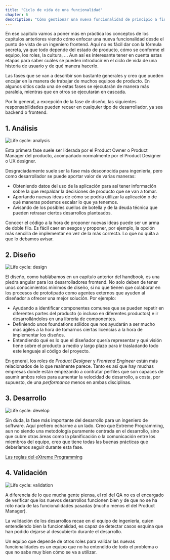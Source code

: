 ```yaml
---
title: "Ciclo de vida de una funcionalidad"
chapter: 6
description: "Cómo gestionar una nueva funcionalidad de principio a fin"
---
```


En ese capitulo vamos a poner más en práctica los conceptos de los capítulos anteriores viendo cómo enfocar una nueva funcionalidad desde el punto de vista de un ingeniero frontend. Aquí no es fácil dar con la fórmula secreta, ya que todo depende del estado de producto, cómo se conforme el equipo, los roles, la cultura, ... Aun así es interesante tener en cuenta estas etapas para saber cuáles se pueden introducir en el ciclo de vida de una historia de usuario y de qué manera hacerlo.

Las fases que se van a describir son bastante generales y creo que pueden encajar en la manera de trabajar de muchos equipos de producto. En algunos sitios cada una de estas fases se ejecutarán de manera más paralela, mientras que en otros se ejecutarán en cascada.

Por lo general, a excepción de la fase de diseño, las siguientes responsabilidades pueden recaer en cualquier tipo de desarrollador, ya sea backend o frontend.

## 1. Análisis

![Life cycle: analysis](/images/life-cycle-01.png)

Esta primera fase suele ser liderada por el Product Owner o Product Manager del producto, acompañado normalmente por el Product Designer o UX designer.

Desgraciadamente suele ser la fase más desconocida para ingeniería, pero como desarrollador se puede aportar valor de varias maneras:

- Obteniendo datos del uso de la aplicación para así tener información sobre la que respaldar la decisiones de producto que se van a tomar.
- Aportando nuevas ideas de cómo se podría utilizar la aplicación o de qué maneras podemos escalar lo que ya tenemos.
- Avisando de los posibles cuellos de botella y de la deuda técnica que pueden retrasar ciertos desarrollos planteados.

Conocer el código a la hora de proponer nuevas ideas puede ser un arma de doble filo. Es fácil caer en sesgos y proponer, por ejemplo, la opción más sencilla de implementar en vez de la más correcta. Lo que no quita a que lo debamos avisar.

## 2. Diseño

![Life cycle: design](/images/life-cycle-02.png)

El diseño, como hablábamos en un capítulo anterior del handbook, es una piedra angular para los desarrolladores frontend. No solo deben de tener unos conocimientos mínimos de diseño, si no que tienen que colaborar en los procesos de prototipado como agentes externos que ayuden al diseñador a ofrecer una mejor solución. Por ejemplo:

- Ayudando a identificar componentes comunes que se pueden repetir en diferentes partes del producto (o incluso en diferentes productos) e ir desarrollándolos en una librería de componentes.
- Definiendo unos foundations sólidos que nos ayudarán a ser mucho más ágiles a la hora de tomarnos ciertas licencias a la hora de implementar los diseños.
- Entendiendo qué es lo que el diseñador quería representar y qué visión tiene sobre el producto a medio y largo plazo para ir trasladando todo este lenguaje al código del proyecto.

En general, los roles de *Product Designer* y *Frontend Engineer* están más relacionados de lo que realmente parece. Tanto es así que hay muchas empresas donde están empezando a contratar perfiles que son capaces de asumir ambos roles para aumentar la velocidad de desarrollo, a costa, por supuesto, de una *performance* menos en ambas disciplinas.

## 3. Desarrollo

![Life cycle: develop](/images/life-cycle-03.png)

Sin duda, la fase más importante del desarrollo para un ingeniero de software. Aquí prefiero echarme a un lado. Creo que Extreme Programming, aun no siendo una metodología puramente centrada en el desarrollo, sino que cubre otras áreas como la planificación o la comunicación entre los miembros del equipo, creo que tiene todas las buenas prácticas que deberíamos seguir durante esta fase.

[Las reglas del eXtreme Programming](http://www.extremeprogramming.org/rules.html)

## 4. Validación

![Life cycle: validation](/images/life-cycle-04.png)

A diferencia de lo que mucha gente piensa, el rol del QA no es el encargado de verificar que los nuevos desarrollos funcionen bien y de que no se ha roto nada de las funcionalidades pasadas (mucho menos el del Product Manager).

La validación de los desarrollos recae en el equipo de ingeniería, quien entendiendo bien la funcionalidad, es capaz de detectar casos esquina que han podido dejarse al descubierto durante el desarrollo.

Un equipo que depende de otros roles para validar las nuevas funcionalidades es un equipo que no ha entendido de todo el problema o que no sabe muy bien cómo se va a utilizar.
